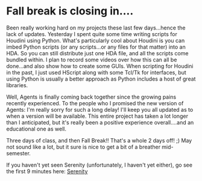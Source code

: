 # Fall break is closing in....

Been really working hard on my projects these last few days...hence the lack of updates. Yesterday I spent quite some time writing scripts for Houdini using Python. What's particularly cool about Houdini is you can imbed Python scripts (or any scripts...or any files for that matter) into an HDA. So you can still distribute just one HDA file, and all the scripts come bundled within. I plan to record some videos over how this can all be done...and also show how to create some GUIs. When scripting for Houdini in the past, I just used HScript along with some Tcl/Tk for interfaces, but using Python is usually a better approach as Python includes a host of great libraries.

Well, Agents is finally coming back together since the growing pains recently experienced. To the people who I promised the new version of Agents: I'm really sorry for such a long delay! I'll keep you all updated as to when a version will be available. This entire project has taken a lot longer than I anticipated, but it's really been a positive experience overall....and an educational one as well.

Three days of class, and then Fall Break!! That's a whole 2 days off! ;) May not sound like a lot, but it sure is nice to get a bit of a breather mid-semester.

If you haven't yet seen Serenity (unfortunately, I haven't yet either), go see the first 9 minutes here: [Serenity](http://video.vividas.com/CDN1/3929_Serenity/web/index.html)
